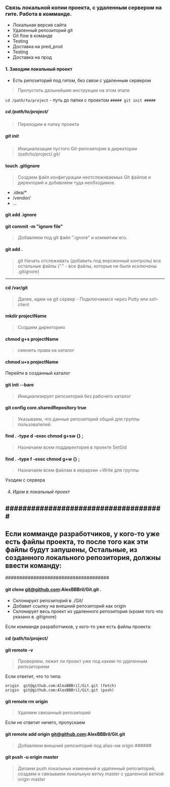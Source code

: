 ###  Связь локальной копии проекта, с удаленным сервером на гите. Работа в комманде.

* Локальная версия сайта
* Удаленный репозиторий git
* Git flow в команде
* Testing
* Доставка на pred_prod
* Testing
* Доставка на прод

#### 1. Заводим локальный проект

* Есть репозиторий под гитом, без связи с удаленным сервером
> Пропустить дальнейшие инструкции на этом этапе

```cd /path/to/project``` - путь до папки с проектом
```##### git init #####```


##### cd /path/to/project/
> Переходим в папку проекта

##### git init 
> Инициализация пустого Git-репозитория в директории /path/to/project/.git/
        
#### touch .gitignore
> Создаем файл конфигурации неотслеживаемых Git файлов и директорий и добавляем туда необходимое. 
* .idea/*
* /vendor/
* ...

#### git add .ignore
#### git commit -m "ignore file"
> Добавляем под git файл ".ignore" и коммитим его.

#### git add .
> git Начать отслеживать (добавить под версионный контроль) все остальные файлы 
("." - все файлы, которые не были исключены .gitignore)

---

#### cd /var/git
> Далее, идем на git сервер - Подключаемся через Putty или ssh-client

#### mkdir projectName 
> Создаем директорию

#### chmod g+s projectName 
> сменить права на каталог

#### chmod u+s projectName

Перейти в созданный каталог

#### git init --bare 
> Инициализирует репозиторий без рабочего каталог 

#### git config core.sharedRepository true  
> Указываем, что данные репозиторий общий для группы пользователей. 

#### find . -type d -exec chmod g+sw {} \;
> Назначаем всем поддиректория в проекте SetGid

#### find . -type f -exec chmod g+w {} \; 
> Назначаем всем файлам в иерархии +Write для группы

Уходим с сервера 

4. ###### Идем в локальный проект ######

#####################################
-------------------------------------
Если комманде разработчиков, у кого-то уже есть файлы проекта, то после того как эти файлы будут запушены,
Остальные, из созданного локального репозитория, должны ввести команду:
-------------------------------------
#####################################

#### git clone git@github.com:AlexBBBril/Git.git . 
* Склонирукт репозиторий в ./Git/
* Добавит ссылку на внешний репозиторий как origin
* Cклонирует весь проект из удаленного репозитория (кроме того что указано в .gitignore)


Если комманде разработчиков, у кого-то уже есть файлы проекта: 

#### cd /path/to/project/

#### git remote -v 
> Проверяем, лежит ли проект уже под каким-то удаленным репозиторием

Eсли ответит, что то типа: 
``` 
origin  git@github.com:AlexBBBril/Git.git (fetch)
origin  git@github.com:AlexBBBril/Git.git (push)
```
#### git remote rm origin 
> Удаляем связанный репозиторий

Eсли не ответит ничего, пропускаем

#### git remote add origin git@github.com:AlexBBBril/Git.git
> Добавляем внешний репозиторий под alias-ом origin ######

#### git push -u origin master 
> Делаем push локальных изменений в удаленный репозиторий, 
> создаем и связываем локальную ветку master с удаленной веткой 
> origin master
